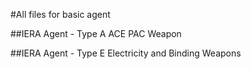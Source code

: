 #All files for basic agent

##IERA Agent - Type A
  ACE PAC Weapon

##IERA Agent - Type E
  Electricity and Binding Weapons

